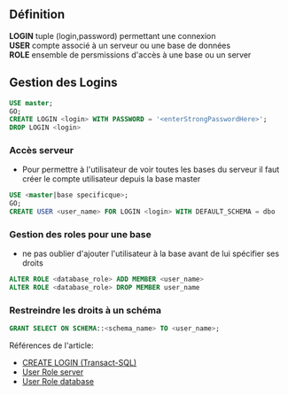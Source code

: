 ﻿---
tags: Sql-Server
---

## Définition
**LOGIN** tuple (login,password) permettant une connexion  
**USER** compte associé à un serveur ou une base de données  
**ROLE** ensemble de persmissions d'accès à une base ou un server  


## Gestion des Logins

```sql
USE master;
GO;
CREATE LOGIN <login> WITH PASSWORD = '<enterStrongPasswordHere>';
DROP LOGIN <login>
`````

### Accès serveur

- Pour permettre à l'utilisateur de voir toutes les bases du serveur il faut créer le compte utilisateur depuis la base master

```sql
USE <master|base specificque>;
GO;
CREATE USER <user_name> FOR LOGIN <login> WITH DEFAULT_SCHEMA = dbo
`````

### Gestion des roles pour une base
- ne pas oublier d'ajouter l'utilisateur à la base avant de lui spécifier ses droits

```sql
ALTER ROLE <database_role> ADD MEMBER <user_name>
ALTER ROLE <database_role> DROP MEMBER user_name
`````
### Restreindre les droits à un schéma
```sql
GRANT SELECT ON SCHEMA::<schema_name> TO <user_name>;
````



Références de l'article:
- [CREATE LOGIN (Transact-SQL)](https://docs.microsoft.com/fr-fr/sql/t-sql/statements/create-login-transact-sql?view=sql-server-ver15)  
- [User Role server](https://docs.microsoft.com/en-us/sql/relational-databases/security/authentication-access/server-level-roles?view=sql-server-ver15)
- [User Role database](https://docs.microsoft.com/en-us/sql/relational-databases/security/authentication-access/database-level-roles?view=sql-server-ver15)





